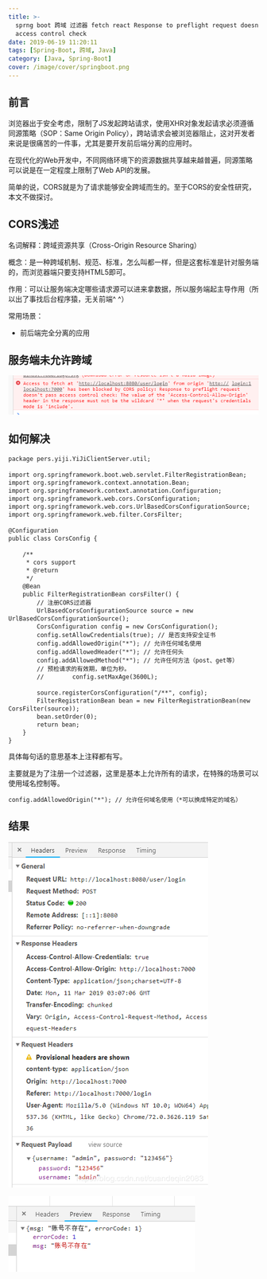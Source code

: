 ```yaml
---
title: >-
  sprng boot 跨域 过滤器 fetch react Response to preflight request doesn't pass
  access control check
date: 2019-06-19 11:20:11
tags: [Spring-Boot, 跨域, Java]
category: [Java, Spring-Boot]
cover: /image/cover/springboot.png
---
```


## 前言
浏览器出于安全考虑，限制了JS发起跨站请求，使用XHR对象发起请求必须遵循同源策略（SOP：Same Origin Policy），跨站请求会被浏览器阻止，这对开发者来说是很痛苦的一件事，尤其是要开发前后端分离的应用时。

在现代化的Web开发中，不同网络环境下的资源数据共享越来越普遍，同源策略可以说是在一定程度上限制了Web API的发展。

简单的说，CORS就是为了请求能够安全跨域而生的。至于CORS的安全性研究，本文不做探讨。


## CORS浅述
名词解释：跨域资源共享（Cross-Origin Resource Sharing）

概念：是一种跨域机制、规范、标准，怎么叫都一样，但是这套标准是针对服务端的，而浏览器端只要支持HTML5即可。

作用：可以让服务端决定哪些请求源可以进来拿数据，所以服务端起主导作用（所以出了事找后台程序猿，无关前端^ ^）

常用场景：

 - 前后端完全分离的应用

## 服务端未允许跨域

![服务端未允许跨域](/image/SpringBoot跨域/20190311105909443.png?raw=true)

## 如何解决

```
package pers.yiji.YiJiClientServer.util;

import org.springframework.boot.web.servlet.FilterRegistrationBean;
import org.springframework.context.annotation.Bean;
import org.springframework.context.annotation.Configuration;
import org.springframework.web.cors.CorsConfiguration;
import org.springframework.web.cors.UrlBasedCorsConfigurationSource;
import org.springframework.web.filter.CorsFilter;

@Configuration
public class CorsConfig {

    /**
     * cors support
     * @return
     */
    @Bean
    public FilterRegistrationBean corsFilter() {
        // 注册CORS过滤器
        UrlBasedCorsConfigurationSource source = new UrlBasedCorsConfigurationSource();
        CorsConfiguration config = new CorsConfiguration();
        config.setAllowCredentials(true); // 是否支持安全证书
        config.addAllowedOrigin("*"); // 允许任何域名使用
        config.addAllowedHeader("*"); // 允许任何头
        config.addAllowedMethod("*"); // 允许任何方法（post、get等）
        // 预检请求的有效期，单位为秒。
        //        config.setMaxAge(3600L);

        source.registerCorsConfiguration("/**", config);
        FilterRegistrationBean bean = new FilterRegistrationBean(new CorsFilter(source));
        bean.setOrder(0);
        return bean;
    }
}
```

具体每句话的意思基本上注释都有写。

主要就是为了注册一个过滤器，这里是基本上允许所有的请求，在特殊的场景可以使用域名控制等。

```
config.addAllowedOrigin("*"); // 允许任何域名使用（*可以换成特定的域名）
```


## 结果
![在这里插入图片描述](/image/SpringBoot跨域/20190311110721789.png?raw=true)

![在这里插入图片描述](/image/SpringBoot跨域/20190311110735834.png?raw=true)
